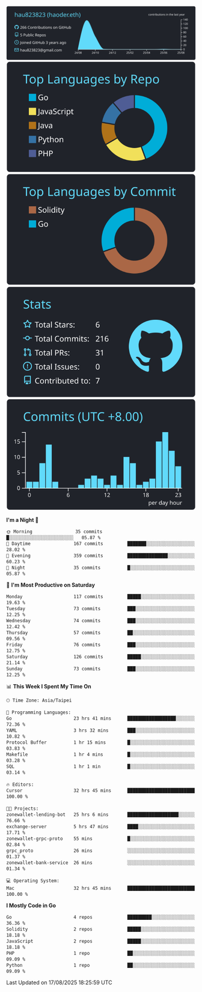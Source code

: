 [![](https://raw.githubusercontent.com/hau823823/hau823823/master/profile-summary-card-output/react/0-profile-details.svg)](https://github.com/vn7n24fzkq/github-profile-summary-cards)
[![](https://raw.githubusercontent.com/hau823823/hau823823/master/profile-summary-card-output/react/1-repos-per-language.svg)](https://github.com/vn7n24fzkq/github-profile-summary-cards) [![](https://raw.githubusercontent.com/hau823823/hau823823/master/profile-summary-card-output/react/2-most-commit-language.svg)](https://github.com/vn7n24fzkq/github-profile-summary-cards)
[![](https://raw.githubusercontent.com/hau823823/hau823823/master/profile-summary-card-output/react/3-stats.svg)](https://github.com/vn7n24fzkq/github-profile-summary-cards) [![](https://raw.githubusercontent.com/hau823823/hau823823/master/profile-summary-card-output/react/4-productive-time.svg)](https://github.com/vn7n24fzkq/github-profile-summary-cards)

<!--START_SECTION:waka-->
**I'm a Night 🦉** 

```text
🌞 Morning                35 commits          █░░░░░░░░░░░░░░░░░░░░░░░░   05.87 % 
🌆 Daytime                167 commits         ███████░░░░░░░░░░░░░░░░░░   28.02 % 
🌃 Evening                359 commits         ███████████████░░░░░░░░░░   60.23 % 
🌙 Night                  35 commits          █░░░░░░░░░░░░░░░░░░░░░░░░   05.87 % 
```
📅 **I'm Most Productive on Saturday** 

```text
Monday                   117 commits         █████░░░░░░░░░░░░░░░░░░░░   19.63 % 
Tuesday                  73 commits          ███░░░░░░░░░░░░░░░░░░░░░░   12.25 % 
Wednesday                74 commits          ███░░░░░░░░░░░░░░░░░░░░░░   12.42 % 
Thursday                 57 commits          ██░░░░░░░░░░░░░░░░░░░░░░░   09.56 % 
Friday                   76 commits          ███░░░░░░░░░░░░░░░░░░░░░░   12.75 % 
Saturday                 126 commits         █████░░░░░░░░░░░░░░░░░░░░   21.14 % 
Sunday                   73 commits          ███░░░░░░░░░░░░░░░░░░░░░░   12.25 % 
```


📊 **This Week I Spent My Time On** 

```text
🕑︎ Time Zone: Asia/Taipei

💬 Programming Languages: 
Go                       23 hrs 41 mins      ██████████████████░░░░░░░   72.36 % 
YAML                     3 hrs 32 mins       ███░░░░░░░░░░░░░░░░░░░░░░   10.82 % 
Protocol Buffer          1 hr 15 mins        █░░░░░░░░░░░░░░░░░░░░░░░░   03.83 % 
Makefile                 1 hr 4 mins         █░░░░░░░░░░░░░░░░░░░░░░░░   03.28 % 
SQL                      1 hr 1 min          █░░░░░░░░░░░░░░░░░░░░░░░░   03.14 % 

🔥 Editors: 
Cursor                   32 hrs 45 mins      █████████████████████████   100.00 % 

🐱‍💻 Projects: 
zonewallet-lending-bot   25 hrs 6 mins       ███████████████████░░░░░░   76.66 % 
exchange-server          5 hrs 47 mins       ████░░░░░░░░░░░░░░░░░░░░░   17.71 % 
zonewallet-grpc-proto    55 mins             █░░░░░░░░░░░░░░░░░░░░░░░░   02.84 % 
grpc_proto               26 mins             ░░░░░░░░░░░░░░░░░░░░░░░░░   01.37 % 
zonewallet-bank-service  26 mins             ░░░░░░░░░░░░░░░░░░░░░░░░░   01.34 % 

💻 Operating System: 
Mac                      32 hrs 45 mins      █████████████████████████   100.00 % 
```

**I Mostly Code in Go** 

```text
Go                       4 repos             █████████░░░░░░░░░░░░░░░░   36.36 % 
Solidity                 2 repos             █████░░░░░░░░░░░░░░░░░░░░   18.18 % 
JavaScript               2 repos             █████░░░░░░░░░░░░░░░░░░░░   18.18 % 
PHP                      1 repo              ██░░░░░░░░░░░░░░░░░░░░░░░   09.09 % 
Python                   1 repo              ██░░░░░░░░░░░░░░░░░░░░░░░   09.09 % 
```




 Last Updated on 17/08/2025 18:25:59 UTC
<!--END_SECTION:waka-->
